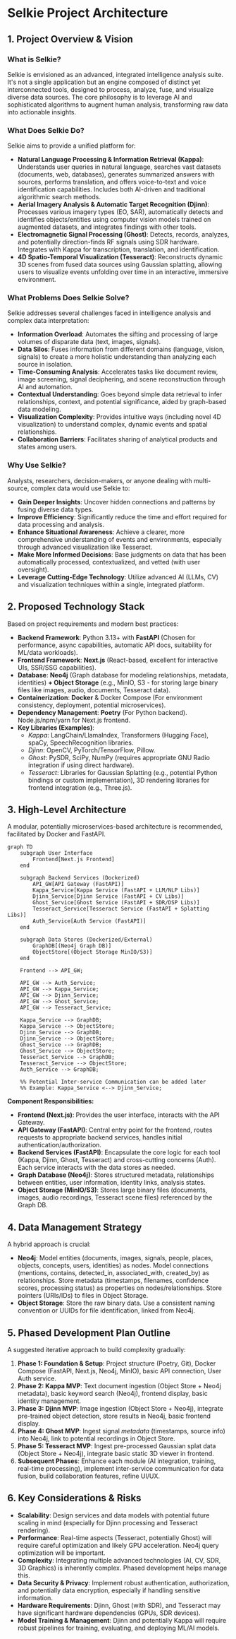 # Selkie Project Architecture

## 1. Project Overview & Vision

### What is Selkie?

Selkie is envisioned as an advanced, integrated intelligence analysis suite. It's not a single application but an engine composed of distinct yet interconnected tools, designed to process, analyze, fuse, and visualize diverse data sources. The core philosophy is to leverage AI and sophisticated algorithms to augment human analysis, transforming raw data into actionable insights.

### What Does Selkie Do?

Selkie aims to provide a unified platform for:

*   **Natural Language Processing & Information Retrieval (Kappa)**: Understands user queries in natural language, searches vast datasets (documents, web, databases), generates summarized answers with sources, performs translation, and offers voice-to-text and voice identification capabilities. Includes both AI-driven and traditional algorithmic search methods.
*   **Aerial Imagery Analysis & Automatic Target Recognition (Djinn)**: Processes various imagery types (EO, SAR), automatically detects and identifies objects/entities using computer vision models trained on augmented datasets, and integrates findings with other tools.
*   **Electromagnetic Signal Processing (Ghost)**: Detects, records, analyzes, and potentially direction-finds RF signals using SDR hardware. Integrates with Kappa for transcription, translation, and identification.
*   **4D Spatio-Temporal Visualization (Tesseract)**: Reconstructs dynamic 3D scenes from fused data sources using Gaussian splatting, allowing users to visualize events unfolding over time in an interactive, immersive environment.

### What Problems Does Selkie Solve?

Selkie addresses several challenges faced in intelligence analysis and complex data interpretation:

*   **Information Overload**: Automates the sifting and processing of large volumes of disparate data (text, images, signals).
*   **Data Silos**: Fuses information from different domains (language, vision, signals) to create a more holistic understanding than analyzing each source in isolation.
*   **Time-Consuming Analysis**: Accelerates tasks like document review, image screening, signal deciphering, and scene reconstruction through AI and automation.
*   **Contextual Understanding**: Goes beyond simple data retrieval to infer relationships, context, and potential significance, aided by graph-based data modeling.
*   **Visualization Complexity**: Provides intuitive ways (including novel 4D visualization) to understand complex, dynamic events and spatial relationships.
*   **Collaboration Barriers**: Facilitates sharing of analytical products and states among users.

### Why Use Selkie?

Analysts, researchers, decision-makers, or anyone dealing with multi-source, complex data would use Selkie to:

*   **Gain Deeper Insights**: Uncover hidden connections and patterns by fusing diverse data types.
*   **Improve Efficiency**: Significantly reduce the time and effort required for data processing and analysis.
*   **Enhance Situational Awareness**: Achieve a clearer, more comprehensive understanding of events and environments, especially through advanced visualization like Tesseract.
*   **Make More Informed Decisions**: Base judgments on data that has been automatically processed, contextualized, and vetted (with user oversight).
*   **Leverage Cutting-Edge Technology**: Utilize advanced AI (LLMs, CV) and visualization techniques within a single, integrated platform.

## 2. Proposed Technology Stack

Based on project requirements and modern best practices:

*   **Backend Framework**: Python 3.13+ with **FastAPI** (Chosen for performance, async capabilities, automatic API docs, suitability for ML/data workloads).
*   **Frontend Framework**: **Next.js** (React-based, excellent for interactive UIs, SSR/SSG capabilities).
*   **Database**: **Neo4j** (Graph database for modeling relationships, metadata, identities) **+ Object Storage** (e.g., MinIO, S3 - for storing large binary files like images, audio, documents, Tesseract data).
*   **Containerization**: **Docker** & Docker Compose (For environment consistency, deployment, potential microservices).
*   **Dependency Management**: **Poetry** (For Python backend). Node.js/npm/yarn for Next.js frontend.
*   **Key Libraries (Examples)**:
    *   *Kappa*: LangChain/LlamaIndex, Transformers (Hugging Face), spaCy, SpeechRecognition libraries.
    *   *Djinn*: OpenCV, PyTorch/TensorFlow, Pillow.
    *   *Ghost*: PySDR, SciPy, NumPy (requires appropriate GNU Radio integration if using direct hardware).
    *   *Tesseract*: Libraries for Gaussian Splatting (e.g., potential Python bindings or custom implementation), 3D rendering libraries for frontend integration (e.g., Three.js).

## 3. High-Level Architecture

A modular, potentially microservices-based architecture is recommended, facilitated by Docker and FastAPI.

```mermaid
graph TD
    subgraph User Interface
        Frontend[Next.js Frontend]
    end

    subgraph Backend Services (Dockerized)
        API_GW[API Gateway (FastAPI)]
        Kappa_Service[Kappa Service (FastAPI + LLM/NLP Libs)]
        Djinn_Service[Djinn Service (FastAPI + CV Libs)]
        Ghost_Service[Ghost Service (FastAPI + SDR/DSP Libs)]
        Tesseract_Service[Tesseract Service (FastAPI + Splatting Libs)]
        Auth_Service[Auth Service (FastAPI)]
    end

    subgraph Data Stores (Dockerized/External)
        GraphDB[(Neo4j Graph DB)]
        ObjectStore[(Object Storage MinIO/S3)]
    end

    Frontend --> API_GW;

    API_GW --> Auth_Service;
    API_GW --> Kappa_Service;
    API_GW --> Djinn_Service;
    API_GW --> Ghost_Service;
    API_GW --> Tesseract_Service;

    Kappa_Service --> GraphDB;
    Kappa_Service --> ObjectStore;
    Djinn_Service --> GraphDB;
    Djinn_Service --> ObjectStore;
    Ghost_Service --> GraphDB;
    Ghost_Service --> ObjectStore;
    Tesseract_Service --> GraphDB;
    Tesseract_Service --> ObjectStore;
    Auth_Service --> GraphDB;

    %% Potential Inter-service Communication can be added later
    %% Example: Kappa_Service <--> Djinn_Service;

```

**Component Responsibilities:**

*   **Frontend (Next.js)**: Provides the user interface, interacts with the API Gateway.
*   **API Gateway (FastAPI)**: Central entry point for the frontend, routes requests to appropriate backend services, handles initial authentication/authorization.
*   **Backend Services (FastAPI)**: Encapsulate the core logic for each tool (Kappa, Djinn, Ghost, Tesseract) and cross-cutting concerns (Auth). Each service interacts with the data stores as needed.
*   **Graph Database (Neo4j)**: Stores structured metadata, relationships between entities, user information, identity links, analysis states.
*   **Object Storage (MinIO/S3)**: Stores large binary files (documents, images, audio recordings, Tesseract scene files) referenced by the Graph DB.

## 4. Data Management Strategy

A hybrid approach is crucial:

*   **Neo4j**: Model entities (documents, images, signals, people, places, objects, concepts, users, identities) as nodes. Model connections (mentions, contains, detected_in, associated_with, created_by) as relationships. Store metadata (timestamps, filenames, confidence scores, processing status) as properties on nodes/relationships. Store pointers (URIs/IDs) to files in Object Storage.
*   **Object Storage**: Store the raw binary data. Use a consistent naming convention or UUIDs for file identification, linked from Neo4j.

## 5. Phased Development Plan Outline

A suggested iterative approach to build complexity gradually:

1.  **Phase 1: Foundation & Setup**: Project structure (Poetry, Git), Docker Compose (FastAPI, Next.js, Neo4j, MinIO), basic API connection, User Auth service.
2.  **Phase 2: Kappa MVP**: Text document ingestion (Object Store + Neo4j metadata), basic keyword search (Neo4j), frontend display, basic identity management.
3.  **Phase 3: Djinn MVP**: Image ingestion (Object Store + Neo4j), integrate pre-trained object detection, store results in Neo4j, basic frontend display.
4.  **Phase 4: Ghost MVP**: Ingest signal *metadata* (timestamps, source info) into Neo4j, link to potential recordings in Object Store.
5.  **Phase 5: Tesseract MVP**: Ingest pre-processed Gaussian splat data (Object Store + Neo4j), integrate basic static 3D viewer in frontend.
6.  **Subsequent Phases**: Enhance each module (AI integration, training, real-time processing), implement inter-service communication for data fusion, build collaboration features, refine UI/UX.

## 6. Key Considerations & Risks

*   **Scalability**: Design services and data models with potential future scaling in mind (especially for Djinn processing and Tesseract rendering).
*   **Performance**: Real-time aspects (Tesseract, potentially Ghost) will require careful optimization and likely GPU acceleration. Neo4j query optimization will be important.
*   **Complexity**: Integrating multiple advanced technologies (AI, CV, SDR, 3D Graphics) is inherently complex. Phased development helps manage this.
*   **Data Security & Privacy**: Implement robust authentication, authorization, and potentially data encryption, especially if handling sensitive information.
*   **Hardware Requirements**: Djinn, Ghost (with SDR), and Tesseract may have significant hardware dependencies (GPUs, SDR devices).
*   **Model Training & Management**: Djinn and potentially Kappa will require robust pipelines for training, evaluating, and deploying ML/AI models.